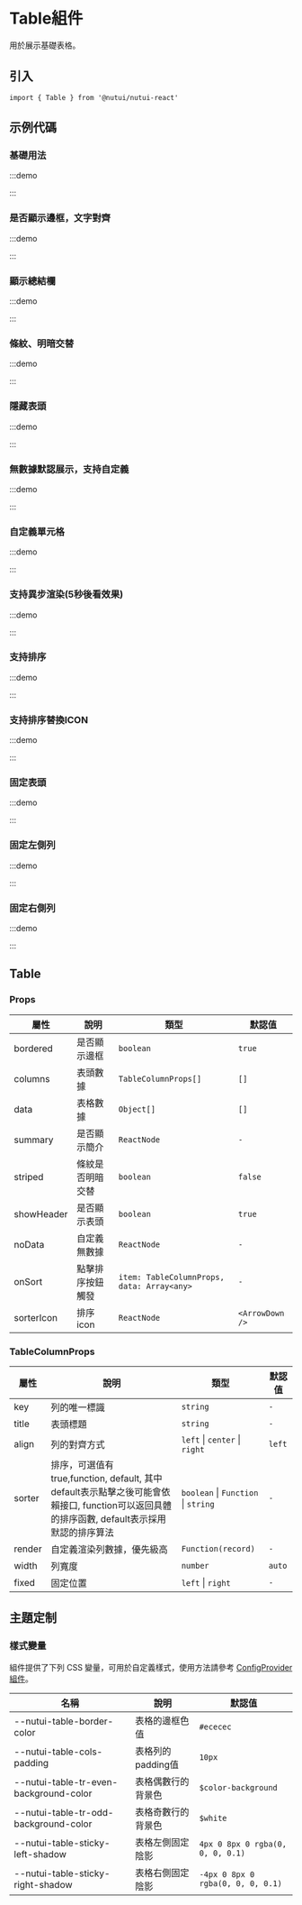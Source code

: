 # Table組件

用於展示基礎表格。

## 引入

```tsx
import { Table } from '@nutui/nutui-react'
```

## 示例代碼

### 基礎用法

:::demo

<CodeBlock src='h5/demo1.tsx'></CodeBlock>

:::

### 是否顯示邊框，文字對齊

:::demo

<CodeBlock src='h5/demo2.tsx'></CodeBlock>

:::

### 顯示總結欄

:::demo

<CodeBlock src='h5/demo3.tsx'></CodeBlock>

:::

### 條紋、明暗交替

:::demo

<CodeBlock src='h5/demo4.tsx'></CodeBlock>

:::

### 隱藏表頭

:::demo

<CodeBlock src='h5/demo5.tsx'></CodeBlock>

:::

### 無數據默認展示，支持自定義

:::demo

<CodeBlock src='h5/demo6.tsx'></CodeBlock>

:::

### 自定義單元格

:::demo

<CodeBlock src='h5/demo7.tsx'></CodeBlock>

:::

### 支持異步渲染(5秒後看效果)

:::demo

<CodeBlock src='h5/demo8.tsx'></CodeBlock>

:::

### 支持排序

:::demo

<CodeBlock src='h5/demo9.tsx'></CodeBlock>

:::

### 支持排序替換ICON

:::demo

<CodeBlock src='h5/demo10.tsx'></CodeBlock>

:::

### 固定表頭

:::demo

<CodeBlock src='h5/demo11.tsx'></CodeBlock>

:::

### 固定左側列

:::demo

<CodeBlock src='h5/demo12.tsx'></CodeBlock>

:::

### 固定右側列

:::demo

<CodeBlock src='h5/demo13.tsx'></CodeBlock>

:::

## Table

### Props

| 屬性 | 說明 | 類型 | 默認值 |
| --- | --- | --- | --- |
| bordered | 是否顯示邊框 | `boolean` | `true` |
| columns | 表頭數據 | `TableColumnProps[]` | `[]` |
| data | 表格數據 | `Object[]` | `[]` |
| summary | 是否顯示簡介 | `ReactNode` | `-` |
| striped | 條紋是否明暗交替 | `boolean` | `false` |
| showHeader | 是否顯示表頭 | `boolean` | `true` |
| noData | 自定義無數據 | `ReactNode` | `-` |
| onSort | 點擊排序按鈕觸發 | `item: TableColumnProps, data: Array<any>` | `-` |
| sorterIcon | 排序 icon | `ReactNode` | `<ArrowDown />` |

### TableColumnProps

| 屬性 | 說明 | 類型 | 默認值 |
| --- | --- | --- | --- |
| key | 列的唯一標識 | `string` | `-` |
| title | 表頭標題 | `string` | `-` |
| align | 列的對齊方式 | `left` \| `center` \| `right` | `left` |
| sorter | 排序，可選值有 true,function, default, 其中 default表示點擊之後可能會依賴接口, function可以返回具體的排序函數, default表示採用默認的排序算法 | `boolean` \| `Function` \| `string` | `-` |
| render | 自定義渲染列數據，優先級高 | `Function(record)` | `-` |
| width | 列寬度 | `number` | `auto` |
| fixed | 固定位置 | `left` \| `right` | `-` |

## 主題定制

### 樣式變量

組件提供了下列 CSS 變量，可用於自定義樣式，使用方法請參考 [ConfigProvider 組件](#/zh-CN/component/configprovider)。

| 名稱 | 說明 | 默認值 |
| --- | --- | --- |
| \--nutui-table-border-color | 表格的邊框色值 | `#ececec` |
| \--nutui-table-cols-padding | 表格列的padding值 | `10px` |
| \--nutui-table-tr-even-background-color | 表格偶數行的背景色 | `$color-background` |
| \--nutui-table-tr-odd-background-color | 表格奇數行的背景色 | `$white` |
| \--nutui-table-sticky-left-shadow | 表格左側固定陰影 | `4px 0 8px 0 rgba(0, 0, 0, 0.1)` |
| \--nutui-table-sticky-right-shadow | 表格右側固定陰影 | `-4px 0 8px 0 rgba(0, 0, 0, 0.1)` |
